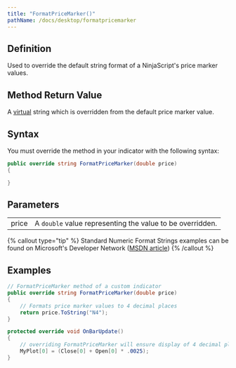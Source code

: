 ```yaml
---
title: "FormatPriceMarker()"
pathName: /docs/desktop/formatpricemarker
---
```


## Definition

Used to override the default string format of a NinjaScript's price marker values.

## Method Return Value

A [virtual](https://msdn.microsoft.com/en-us/library/9fkccyh4.aspx) string which is overridden from the default price marker value.

## Syntax

You must override the method in your indicator with the following syntax:

```csharp
public override string FormatPriceMarker(double price)
{

}
```

## Parameters

|  |  |
| --- | --- |
| price | A `double` value representing the value to be overridden. |

{% callout type="tip" %}
Standard Numeric Format Strings examples can be found on Microsoft's Developer Network ([MSDN article](https://msdn.microsoft.com/en-us/library/dwhawy9k%28v=vs.110%29.aspx))
{% /callout %}

## Examples

```csharp
// FormatPriceMarker method of a custom indicator
public override string FormatPriceMarker(double price)
{
    // Formats price marker values to 4 decimal places
    return price.ToString("N4");
}

protected override void OnBarUpdate()
{
    // overriding FormatPriceMarker will ensure display of 4 decimal places
    MyPlot[0] = (Close[0] + Open[0] * .0025);
}
```

